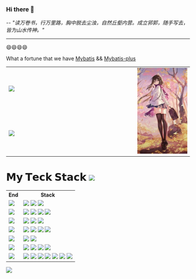 
### Hi there 👋

<!--
**hsiong/hsiong** is a ✨ _special_ ✨ repository because its `README.md` (this file) appears on your GitHub profile.
Here are some ideas to get you started:
- 🔭 I’m currently working on ...
- 🌱 I’m currently learning ...
- 👯 I’m looking to collaborate on ...
- 🤔 I’m looking for help with ...
- 💬 Ask me about ...
- 📫 How to reach me: ...
- 😄 Pronouns: ...
- ⚡ Fun fact: ...
-->

*-- "读万卷书，行万里路，胸中脱去尘浊，自然丘壑内营。成立郛郭，随手写去，皆为山水传神。"* 

***

😄😄😄😄  

What a fortune that we have [Mybatis](https://github.com/mybatis/mybatis-3) && [Mybatis-plus](https://github.com/baomidou/mybatis-plus)

<table>
  <tr>
          <td width="70%">
      <img src="https://github-readme-stats.vercel.app/api/top-langs/?username=hsiong&layout=compact&card_width=400&theme=jolly" width="100%">
    </td>
    <td rowspan="2" width="30%">
      <img src="./21a4462309f79052f8ab47eb775efacd79cbd5e7.jpeg" width="100%">
    </td>

  </tr>
  <tr>
    <td width="70%">
      <img src="https://github-readme-stats.vercel.app/api?username=hsiong&theme=jolly" width="100%">
    </td>
  </tr>
</table>

<!--![visitors](https://visitor-badge.glitch.me/badge?page_id=hsiong.hsiong) <!-- &left_color=green&right_color=red -->

<!-- [![Top Langs]()](https://github.com/hsiong/github-readme-stats) -->

<!-- [![hsiong's GitHub stats]()](https://github.com/hsiong/github-readme-stats) -->

# 𝗠𝘆 𝗧𝗲𝗰𝗸 𝗦𝘁𝗮𝗰𝗸 <img src="https://visitor-badge.laobi.icu/badge?page_id=jwenjian.visitor-badge.issue.1">
<div width='100%'>
<table> 
<tr > 
    <th>End</th> 
    <th>Stack</th> 
</tr> 
<tr> 
    <td><img src="https://img.shields.io/badge/-AIOps-black?style=flat" /></td> 
    <td> <img src="https://img.shields.io/badge/-LLM-red?logo=languagetool" /> <img src="https://img.shields.io/badge/-RAG-green?logo=ray" /> <img src="https://img.shields.io/badge/-Dify-yellow?logo=ollama" /> </td> 
</tr> 
<tr> 
    <td> <img src="https://img.shields.io/badge/-Backend-black?style=flat" /> </td> 
    <td> <img src="https://img.shields.io/badge/-Java-red?logo=apachetomcat" /> <img src="https://img.shields.io/badge/-SpringCloud-green?logo=springboot" /> <img src="https://img.shields.io/badge/-Python-yellow?logo=python" /> <img src="https://img.shields.io/badge/-Flask-lightgrey?logo=flask" /> </td> 
</tr> 
<tr> 
    <td> <img src="https://img.shields.io/badge/-Database-black?style=flat" /> </td> 
    <td> <img src="https://img.shields.io/badge/-Oracle-red?logo=oracle" /> <img src="https://img.shields.io/badge/-Postgresql-green?logo=postgresql" /> <img src="https://img.shields.io/badge/-Mysql-yellow?logo=mysql" /> </td> 
</tr> 
<tr> 
    <td><img src="https://img.shields.io/badge/-Middleware-black?style=flat" /></td> 
    <td><img src="https://img.shields.io/badge/-ElasticSearch-red?style=flat&amp;logo=elasticsearch" /> <img src="https://img.shields.io/badge/-Redis-green?logo=redis" /> <img src="https://img.shields.io/badge/-Nginx-yellow?logo=nginx" /> <img src="https://img.shields.io/badge/-RabbitMQ-lightgrey?logo=rabbitmq" /> </td> 
</tr> 
<tr> 
    <td><img src="https://img.shields.io/badge/-Devops-black?style=flat" /></td> 
    <td> <img src="https://img.shields.io/badge/-Kubernetes-red?style=flat&amp;logo=kubernetes&amp;logoColor=white" /> <img src="https://img.shields.io/badge/-Docker-green?logo=Docker" /> </td> 
</tr> 
<tr> 
    <td><img src="https://img.shields.io/badge/-OS-black?style=flat" /></td> 
    <td> <img src="https://img.shields.io/badge/-MacOS-red?style=flat&amp;logo=macos" /> <img src="https://img.shields.io/badge/Manjaro-green?style=flat&amp;logo=manjaro" /> <img src="https://img.shields.io/badge/Ubuntu-yellow?style=flat&amp;logo=ubuntu" /> <img src="https://img.shields.io/badge/Mint-lightgrey?style=flat&amp;logo=mingww64" /> </td> 
</tr> 
<tr> 
    <td><img src="https://img.shields.io/badge/-Tool-black?style=flat" /></td> 
    <td> <img src="https://img.shields.io/badge/-JetbrainsIDEA-red?logo=jetbrains" /> <img src="https://img.shields.io/badge/-VS_Code-green?style=flat&amp;logo=Visual-Studio-Code" /> <img src="https://img.shields.io/badge/-Postman-yellow?logo=postman" /> <img src="https://img.shields.io/badge/-Jmeter-lightgrey?logo=apachejmeter" /> <img src="https://img.shields.io/badge/-Git-white?style=flat&amp;logo=git" /> <img src="https://img.shields.io/badge/-Freemark-red?logo=CoinMarketCap" /> <img src="https://img.shields.io/badge/-Markdown-green?logo=Markdown" /> </td> 
</tr> 
</table>

<img width='auto' max-height='100%' max-width='100%' src='./6bb9c072299f4755a2c87a27695ada2c.gif'>
</div>
